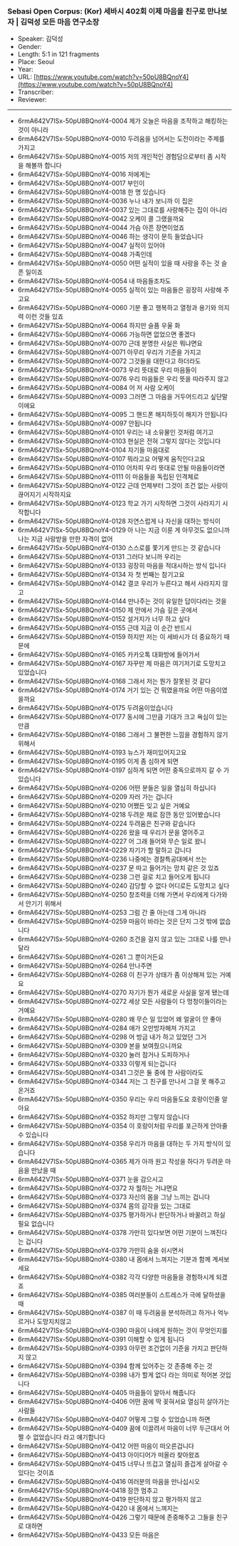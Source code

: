 ### Sebasi Open Corpus: (Kor) 세바시 402회 이제 마음을 친구로 만나보자 | 김덕성 모든 마음 연구소장

- Speaker: 김덕성
- Gender: 
- Length: 5:1 in 121 fragments
- Place: Seoul
- Year: 
- URL: [https://www.youtube.com/watch?v=50pU8BQnoY4](https://www.youtube.com/watch?v=50pU8BQnoY4)
- Transcriber: 
- Reviewer: 

---

- 6rmA642V7ISx-50pU8BQnoY4-0004 제가 오늘은 마음을 조작하고 해킹하는 것이 아니라
- 6rmA642V7ISx-50pU8BQnoY4-0010 두려움을 넘어서는 도전이라는 주제를 가지고
- 6rmA642V7ISx-50pU8BQnoY4-0015 저의 개인적인 경험담으로부터 좀 시작을 해볼까 합니다
- 6rmA642V7ISx-50pU8BQnoY4-0016 저에게는
- 6rmA642V7ISx-50pU8BQnoY4-0017 부인이
- 6rmA642V7ISx-50pU8BQnoY4-0018 한 명 있습니다
- 6rmA642V7ISx-50pU8BQnoY4-0036 누나 내가 보니까 이 집은
- 6rmA642V7ISx-50pU8BQnoY4-0037 있는 그대로를 사랑해주는 집이 아니라
- 6rmA642V7ISx-50pU8BQnoY4-0042 오케이 콜 그랬을까요
- 6rmA642V7ISx-50pU8BQnoY4-0044 가슴 아픈 장면이었죠
- 6rmA642V7ISx-50pU8BQnoY4-0046 하는 생각이 문득 들었습니다
- 6rmA642V7ISx-50pU8BQnoY4-0047 실적이 있어야
- 6rmA642V7ISx-50pU8BQnoY4-0048 가족인데
- 6rmA642V7ISx-50pU8BQnoY4-0050 어떤 실적이 있을 때 사랑을 주는 것 슬픈 일이죠
- 6rmA642V7ISx-50pU8BQnoY4-0054 내 마음들조차도
- 6rmA642V7ISx-50pU8BQnoY4-0055 실적이 있는 마음들은 굉장히 사랑해 주고요
- 6rmA642V7ISx-50pU8BQnoY4-0060 기분 좋고 행복하고 열정과 용기와 의지력 이런 것들 있죠
- 6rmA642V7ISx-50pU8BQnoY4-0064 하지만 슬픔 우울 화
- 6rmA642V7ISx-50pU8BQnoY4-0066 가능하면 없었으면 좋겠다
- 6rmA642V7ISx-50pU8BQnoY4-0070 근데 분명한 사실은 뭐냐면요
- 6rmA642V7ISx-50pU8BQnoY4-0071 아무리 우리가 기준을 가지고
- 6rmA642V7ISx-50pU8BQnoY4-0072 그것들을 대한다고 하더라도
- 6rmA642V7ISx-50pU8BQnoY4-0073 우리 뜻대로 우리 마음들이
- 6rmA642V7ISx-50pU8BQnoY4-0076 우리 마음들은 우리 뜻을 따라주지 않고
- 6rmA642V7ISx-50pU8BQnoY4-0084 어 저 사람 오케이
- 6rmA642V7ISx-50pU8BQnoY4-0093 그러면 그 마음을 거두어드리고 싶단말이에요
- 6rmA642V7ISx-50pU8BQnoY4-0095 그 핸드폰 해지하듯이 해지가 안됩니다
- 6rmA642V7ISx-50pU8BQnoY4-0097 안됩니다
- 6rmA642V7ISx-50pU8BQnoY4-0101 우리는 내 소유물인 것처럼 여기고
- 6rmA642V7ISx-50pU8BQnoY4-0103 현실은 전혀 그렇지 않다는 것입니다
- 6rmA642V7ISx-50pU8BQnoY4-0104 자기들 마음대로
- 6rmA642V7ISx-50pU8BQnoY4-0107 뭐라고요 어떻게 움직인다고요
- 6rmA642V7ISx-50pU8BQnoY4-0110 어차피 우리 뜻대로 안될 마음들이라면
- 6rmA642V7ISx-50pU8BQnoY4-0111 이 마음들을 독립된 인격체로
- 6rmA642V7ISx-50pU8BQnoY4-0122 근데 언제부터 그것이 조건 없는 사랑이 끊어지기 시작하지요
- 6rmA642V7ISx-50pU8BQnoY4-0123 학교 가기 시작하면 그것이 사라지기 시작합니다
- 6rmA642V7ISx-50pU8BQnoY4-0128 자연스럽게 나 자신을 대하는 방식이
- 6rmA642V7ISx-50pU8BQnoY4-0129 아 나는 지금 이룬 게 아무것도 없으니까 나는 지금 사랑받을 만한 자격이 없어
- 6rmA642V7ISx-50pU8BQnoY4-0130 스스로를 쫓기게 만드는 것 같습니다
- 6rmA642V7ISx-50pU8BQnoY4-0131 그러다 보니까 우리는
- 6rmA642V7ISx-50pU8BQnoY4-0133 굉장히 마음을 적대시하는 방식 입니다
- 6rmA642V7ISx-50pU8BQnoY4-0134 자 첫 번째는 참기고요
- 6rmA642V7ISx-50pU8BQnoY4-0142 결코 우리가 누른다고 해서 사라지지 않고
- 6rmA642V7ISx-50pU8BQnoY4-0144 만나주는 것이 유일한 답이다라는 것을
- 6rmA642V7ISx-50pU8BQnoY4-0150 제 안에서 가슴 깊은 곳에서
- 6rmA642V7ISx-50pU8BQnoY4-0152 설거지가 너무 하고 싶다
- 6rmA642V7ISx-50pU8BQnoY4-0155 근데 지금 이 순간 반드시
- 6rmA642V7ISx-50pU8BQnoY4-0159 하지만 저는 이 세바시가 더 중요하기 때문에
- 6rmA642V7ISx-50pU8BQnoY4-0165 카카오톡 대화방에 들어가서
- 6rmA642V7ISx-50pU8BQnoY4-0167 자꾸만 제 마음은 여기저기로 도망치고 있었습니다
- 6rmA642V7ISx-50pU8BQnoY4-0168 그래서 저는 뭔가 잘못된 것 같다
- 6rmA642V7ISx-50pU8BQnoY4-0174 거기 있는 건 뭐였을까요 어떤 마음이였을까요
- 6rmA642V7ISx-50pU8BQnoY4-0175 두려움이었습니다
- 6rmA642V7ISx-50pU8BQnoY4-0177 동시에 그만큼 기대가 크고 욕심이 있는 만큼
- 6rmA642V7ISx-50pU8BQnoY4-0186 그래서 그 불편한 느낌을 경험하지 않기 위해서
- 6rmA642V7ISx-50pU8BQnoY4-0193 뉴스가 재미있어지고요
- 6rmA642V7ISx-50pU8BQnoY4-0195 이게 좀 심하게 되면
- 6rmA642V7ISx-50pU8BQnoY4-0197 심하게 되면 어떤 중독으로까지 갈 수 가 있습니다
- 6rmA642V7ISx-50pU8BQnoY4-0206 어떤 분들은 일을 열심히 하십니다
- 6rmA642V7ISx-50pU8BQnoY4-0209 자러 가는 겁니다
- 6rmA642V7ISx-50pU8BQnoY4-0210 어쨌든 잊고 싶은 거예요
- 6rmA642V7ISx-50pU8BQnoY4-0218 두려운 채로 잠깐 동안 있어봤습니다
- 6rmA642V7ISx-50pU8BQnoY4-0224 두려움은 친구와 같습니다
- 6rmA642V7ISx-50pU8BQnoY4-0226 왔을 때 우리가 문을 열어주고
- 6rmA642V7ISx-50pU8BQnoY4-0227 어 그래 들어와 무슨 일로 왔니
- 6rmA642V7ISx-50pU8BQnoY4-0229 자기가 할 말하고 갑니다
- 6rmA642V7ISx-50pU8BQnoY4-0236 나중에는 경찰특공대에서 쓰는
- 6rmA642V7ISx-50pU8BQnoY4-0237 문 따고 들어가는 망치 같은 것 있죠
- 6rmA642V7ISx-50pU8BQnoY4-0238 그런 걸로 치고 들어오게 됩니다
- 6rmA642V7ISx-50pU8BQnoY4-0240 감당할 수 없다 어디로든 도망치고 싶다
- 6rmA642V7ISx-50pU8BQnoY4-0250 창조력을 더해 가면서 우리에게 다가와서 안기기 위해서
- 6rmA642V7ISx-50pU8BQnoY4-0253 그럼 간 줄 아는데 그게 아니라
- 6rmA642V7ISx-50pU8BQnoY4-0259 마음이 바라는 것은 단지 그것 밖에 없습니다
- 6rmA642V7ISx-50pU8BQnoY4-0260 조건을 걸지 않고 있는 그대로 나를 만나달라
- 6rmA642V7ISx-50pU8BQnoY4-0261 그 뿐이거든요
- 6rmA642V7ISx-50pU8BQnoY4-0264 만나주면
- 6rmA642V7ISx-50pU8BQnoY4-0268 이 친구가 상태가 좀 이상해져 있는 거예요
- 6rmA642V7ISx-50pU8BQnoY4-0270 자기가 뭔가 새로운 사실을 알게 됐는데
- 6rmA642V7ISx-50pU8BQnoY4-0272 세상 모든 사람들이 다 멍청이들이라는 거예요
- 6rmA642V7ISx-50pU8BQnoY4-0280 왜 무슨 일 있었어 왜 얼굴이 안 좋아
- 6rmA642V7ISx-50pU8BQnoY4-0284 애가 오만방자해져 가지고
- 6rmA642V7ISx-50pU8BQnoY4-0298 어 방금 내가 하고 있었던 그거
- 6rmA642V7ISx-50pU8BQnoY4-0309 본을 보여줬으니까요
- 6rmA642V7ISx-50pU8BQnoY4-0320 눌러 참거나 도피하거나
- 6rmA642V7ISx-50pU8BQnoY4-0333 이렇게 되는겁니다
- 6rmA642V7ISx-50pU8BQnoY4-0341 그것은 둘 중에 한 사람이라도
- 6rmA642V7ISx-50pU8BQnoY4-0344 저는 그 친구를 만나서 그걸 못 해주고 온거죠
- 6rmA642V7ISx-50pU8BQnoY4-0350 우리는 우리 마음들도요 호랑이인줄 알아요
- 6rmA642V7ISx-50pU8BQnoY4-0352 하지만 그렇지 않습니다
- 6rmA642V7ISx-50pU8BQnoY4-0354 이 호랑이처럼 우리를 포근하게 안아줄 수 있습니다
- 6rmA642V7ISx-50pU8BQnoY4-0358 우리가 마음을 대하는 두 가지 방식이 있습니다
- 6rmA642V7ISx-50pU8BQnoY4-0365 제가 아까 원고 작성을 하다가 두려운 마음을 만났을 때
- 6rmA642V7ISx-50pU8BQnoY4-0371 눈을 감으시고
- 6rmA642V7ISx-50pU8BQnoY4-0372 자 뭘하는 거냐면요
- 6rmA642V7ISx-50pU8BQnoY4-0373 자신의 몸을 그냥 느끼는 겁니다
- 6rmA642V7ISx-50pU8BQnoY4-0374 몸의 감각을 있는 그대로
- 6rmA642V7ISx-50pU8BQnoY4-0375 평가하거나 판단하거나 바꿀려고 하실 필요 없습니다
- 6rmA642V7ISx-50pU8BQnoY4-0378 가만히 있다보면 어떤 기분이 느껴진다는 겁니다
- 6rmA642V7ISx-50pU8BQnoY4-0379 가만히 숨을 쉬시면서
- 6rmA642V7ISx-50pU8BQnoY4-0380 내 몸에서 느껴지는 기분과 함께 계셔보세요
- 6rmA642V7ISx-50pU8BQnoY4-0382 각각 다양한 마음들을 경험하시게 되겠죠
- 6rmA642V7ISx-50pU8BQnoY4-0385 여러분들이 스트레스가 극에 달하셨을 때
- 6rmA642V7ISx-50pU8BQnoY4-0387 이 때 두려움을 분석하려고 하거나 억누르거나 도망지치않고
- 6rmA642V7ISx-50pU8BQnoY4-0390 마음이 나에게 원하는 것이 무엇인지를
- 6rmA642V7ISx-50pU8BQnoY4-0391 이해할 수 있게 됩니다
- 6rmA642V7ISx-50pU8BQnoY4-0393 아무런 조건없이 기준을 가지고 판단하지 않고
- 6rmA642V7ISx-50pU8BQnoY4-0394 함께 있어주는 것 존중해 주는 것
- 6rmA642V7ISx-50pU8BQnoY4-0398 내가 할게 없다 라는 의미로 적어본 것입니다
- 6rmA642V7ISx-50pU8BQnoY4-0405 마음들이 알아서 해줍니다
- 6rmA642V7ISx-50pU8BQnoY4-0406 어떤 꿈에 딱 꽂혀서요 열심히 살아가는 사람들
- 6rmA642V7ISx-50pU8BQnoY4-0407 어떻게 그럴 수 있었습니까 하면
- 6rmA642V7ISx-50pU8BQnoY4-0409 꿈에 이끌려서 마음이 너무 두근대서 어쩔 수 없었습니다 라고 얘기합니다
- 6rmA642V7ISx-50pU8BQnoY4-0412 어떤 마음이 떠오른겁니다
- 6rmA642V7ISx-50pU8BQnoY4-0413 아이디어가 떠올라 찾아왔죠
- 6rmA642V7ISx-50pU8BQnoY4-0415 너무나 뜨겁고 열심히 즐겁게 살아갈 수 있다는 것이죠
- 6rmA642V7ISx-50pU8BQnoY4-0416 여러분의 마음을 만나십시오
- 6rmA642V7ISx-50pU8BQnoY4-0418 잠깐 멈추고
- 6rmA642V7ISx-50pU8BQnoY4-0419 판단하지 않고 평가하지 않고
- 6rmA642V7ISx-50pU8BQnoY4-0420 내 몸에서 느껴지는
- 6rmA642V7ISx-50pU8BQnoY4-0426 그렇기 때문에 존중해주고 그들을 친구로 대하면
- 6rmA642V7ISx-50pU8BQnoY4-0433 모든 마음은
